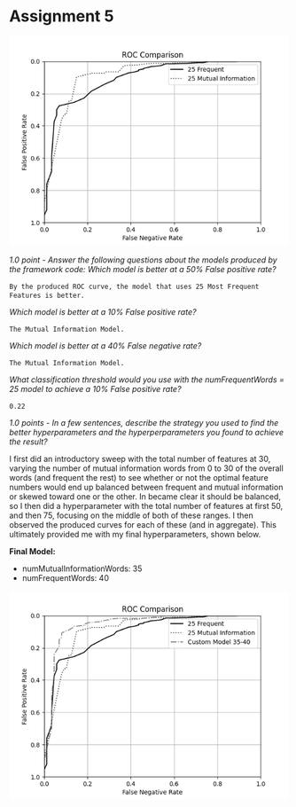 # Assignment 5

![](2020-10-26-20-38-41.png)

_1.0 point - Answer the following questions about the models produced by the framework code:_
_Which model is better at a 50% False positive rate?_

    By the produced ROC curve, the model that uses 25 Most Frequent Features is better.

_Which model is better at a 10% False positive rate?_

    The Mutual Information Model.

_Which model is better at a 40% False negative rate?_

    The Mutual Information Model.

_What classification threshold would you use with the numFrequentWords = 25 model to achieve a 10% False positive rate?_

    0.22

_1.0 points - In a few sentences, describe the strategy you used to find the better hyperparameters and the hyperperparameters you found to achieve the result?_

I first did an introductory sweep with the total number of features at 30, varying the number of mutual information words from 0 to 30 of the overall words (and frequent the rest) to see whether or not the optimal feature numbers would end up balanced between frequent and mutual information or skewed toward one or the other. In became clear it should be balanced, so I then did a hyperparameter with the total number of features at first 50, and then 75, focusing on the middle of both of these ranges. I then observed the produced curves for each of these (and in aggregate). This ultimately provided me with my final hyperparameters, shown below.

**Final Model:**

- numMutualInformationWords: 35
- numFrequentWords: 40

![](2020-10-27-11-57-40.png)
